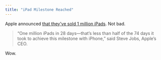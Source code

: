 ```yaml
---
title: "iPad Milestone Reached"
---
```

<p>Apple announced <a href="https://www.apple.com/pr/library/2010/05/03ipad.html">that they've sold 1 million iPads</a>.  Not bad.</p>
<blockquote><p>“One million iPads in 28 days—that’s less than half of the 74 days it took to achieve this milestone with iPhone,” said Steve Jobs, Apple’s CEO.</p></blockquote>
<p>Wow.</p>
